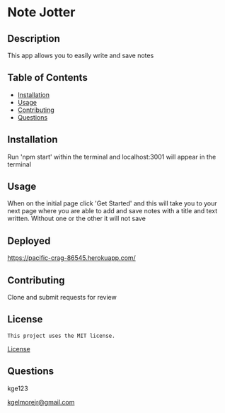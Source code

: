 # **Note Jotter**

## **Description**

This app allows you to easily write and save notes

## **Table of Contents**

- [Installation](#installation)
- [Usage](#usage)
- [Contributing](#contributing)
- [Questions](#questions)

## **Installation**

Run 'npm start' within the terminal and localhost:3001 will appear in the terminal
  
## **Usage**

When on the initial page click 'Get Started' and this will take you to your next page where you are able to add and save notes with a title and text written. Without one or the other it will not save 

## **Deployed**

https://pacific-crag-86545.herokuapp.com/


## **Contributing**

Clone and submit requests for review

## License
    
    This project uses the MIT license.
[License](#license)

## **Questions**

kge123

kgelmorejr@gmail.com